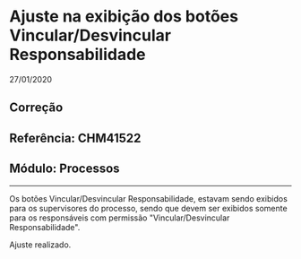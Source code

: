 # Ajuste na exibição dos botões Vincular/Desvincular Responsabilidade
27/01/2020
## Correção
## Referência: CHM41522
## Módulo: Processos
***

Os botões Vincular/Desvincular Responsabilidade, estavam sendo exibidos para os supervisores do processo, sendo que devem ser exibidos somente para os responsáveis com permissão "Vincular/Desvincular Responsabilidade".

Ajuste realizado.